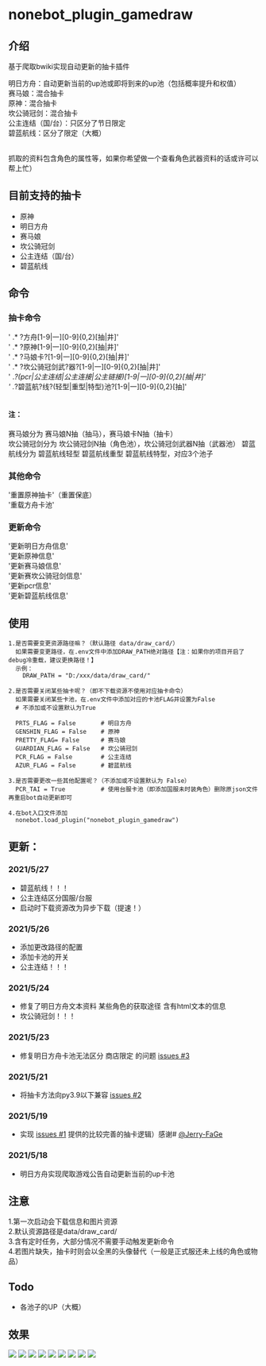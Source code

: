 # nonebot_plugin_gamedraw

## 介绍
基于爬取bwiki实现自动更新的抽卡插件

明日方舟：自动更新当前的up池或即将到来的up池（包括概率提升和权值）<br>
赛马娘：混合抽卡<br>
原神：混合抽卡<br>
坎公骑冠剑：混合抽卡<br>
公主连结（国/台）：只区分了节日限定<br>
碧蓝航线：区分了限定（大概）<br>
<br>

抓取的资料包含角色的属性等，如果你希望做一个查看角色武器资料的话或许可以帮上忙）

## 目前支持的抽卡
* 原神
* 明日方舟
* 赛马娘
* 坎公骑冠剑
* 公主连结（国/台）
* 碧蓝航线

## 命令
### 抽卡命令
'   .* ?方舟[1-9|一][0-9]{0,2}[抽|井]'  <br>
'   .* ?原神[1-9|一][0-9]{0,2}[抽|井]'  <br>
'   .* ?马娘卡?[1-9|一][0-9]{0,2}[抽|井]'  <br>
'   .* ?坎公骑冠剑武?器?[1-9|一][0-9]{0,2}[抽|井]'<br>
'   .*?(pcr|公主连结|公主连接|公主链接)[1-9|一][0-9]{0,2}[抽|井]'<br>
'   .*?碧蓝航?线?(轻型|重型|特型)池?[1-9|一][0-9]{0,2}[抽]'<br>
<br>

#### 注：
赛马娘分为 赛马娘N抽（抽马），赛马娘卡N抽（抽卡）<br>
坎公骑冠剑分为 坎公骑冠剑N抽（角色池），坎公骑冠剑武器N抽（武器池）
碧蓝航线分为 碧蓝航线轻型 碧蓝航线重型 碧蓝航线特型，对应3个池子

### 其他命令
'重置原神抽卡'（重置保底）<br>
'重载方舟卡池'<br>

### 更新命令
'更新明日方舟信息'<br>
'更新原神信息'<br>
'更新赛马娘信息'<br>
'更新赛坎公骑冠剑信息'<br>
'更新pcr信息'<br>
'更新碧蓝航线信息'<br>

## 使用
  ```
  1.是否需要变更资源路径嘛？（默认路径 data/draw_card/）
    如果需要变更路径，在.env文件中添加DRAW_PATH绝对路径【注：如果你的项目开启了debug冷重载，建议更换路径！】
    示例：
      DRAW_PATH = "D:/xxx/data/draw_card/"
   
  2.是否需要关闭某些抽卡呢？（即不下载资源不使用对应抽卡命令）
    如果需要关闭某些卡池，在.env文件中添加对应的卡池FLAG并设置为False
    # 不添加或不设置默认为True
    
    PRTS_FLAG = False       # 明日方舟
    GENSHIN_FLAG = False    # 原神
    PRETTY_FLAG= False      # 赛马娘
    GUARDIAN_FLAG = False   # 坎公骑冠剑
    PCR_FLAG = False        # 公主连结
    AZUR_FLAG = False       # 碧蓝航线
  
  3.是否需要更改一些其他配置呢？（不添加或不设置默认为 False）
    PCR_TAI = True          # 使用台服卡池（即添加国服未时装角色）删除原json文件再重启bot自动更新即可
    
  4.在bot入口文件添加
    nonebot.load_plugin("nonebot_plugin_gamedraw")
  ```
    
## 更新：
### 2021/5/27
  * 碧蓝航线！！！
  * 公主连结区分国服/台服
  * 启动时下载资源改为异步下载（提速！）
### 2021/5/26
  * 添加更改路径的配置
  * 添加卡池的开关
  * 公主连结！！！
### 2021/5/24
  * 修复了明日方舟文本资料 某些角色的获取途径 含有html文本的信息
  * 坎公骑冠剑！！！
### 2021/5/23
  * 修复明日方舟卡池无法区分 商店限定 的问题 [issues #3](https://github.com/HibiKier/nonebot_plugin_gamedraw/issues/3)
### 2021/5/21
  * 将抽卡方法向py3.9以下兼容 [issues #2](https://github.com/HibiKier/nonebot_plugin_gamedraw/issues/2)
### 2021/5/19
  * 实现 [issues #1](https://github.com/HibiKier/nonebot_plugin_gamedraw/issues/1) 提供的比较完善的抽卡逻辑）感谢# [@Jerry-FaGe](https://github.com/Jerry-FaGe)
### 2021/5/18
  * 明日方舟实现爬取游戏公告自动更新当前的up卡池
  

## 注意
1.第一次启动会下载信息和图片资源<br>
2.默认资源路径是data/draw_card/  <br>
3.含有定时任务，大部分情况不需要手动触发更新命令<br>
4.若图片缺失，抽卡时则会以全黑的头像替代（一般是正式服还未上线的角色或物品）

## Todo

  * 各池子的UP（大概）

## 效果
![](https://github.com/HibiKier/nonebot_plugin_gamedraw/blob/main/docs/0.png)
![](https://raw.githubusercontent.com/HibiKier/nonebot_plugin_gamedraw/main/docs/CM85%40%5B6TG%25%25SEZ5%24T%7DH5A73.png)
![](https://github.com/HibiKier/nonebot_plugin_gamedraw/blob/main/docs/1.png)
![](https://github.com/HibiKier/nonebot_plugin_gamedraw/blob/main/docs/2.png)
![](https://github.com/HibiKier/nonebot_plugin_gamedraw/blob/main/docs/3.png)
![](https://github.com/HibiKier/nonebot_plugin_gamedraw/blob/main/docs/5.png)
![](https://github.com/HibiKier/nonebot_plugin_gamedraw/blob/main/docs/6.png)
![](https://github.com/HibiKier/nonebot_plugin_gamedraw/blob/main/docs/prc.png)
![](https://github.com/HibiKier/nonebot_plugin_gamedraw/blob/main/docs/bl.png)

